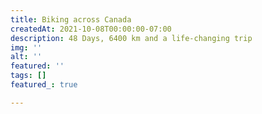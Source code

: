 ```yaml
---
title: Biking across Canada
createdAt: 2021-10-08T00:00:00-07:00
description: 48 Days, 6400 km and a life-changing trip
img: ''
alt: ''
featured: ''
tags: []
featured_: true

---
```

